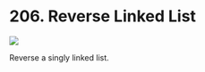 # 206. Reverse Linked List

![](https://img.shields.io/badge/Difficulty-Easy-green.svg)

Reverse a singly linked list.